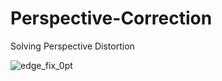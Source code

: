 # Perspective-Correction
Solving Perspective Distortion

![edge_fix_0pt](https://user-images.githubusercontent.com/997157/194593466-965dde2e-6ebd-4eb7-9205-9ef8e3d2e5c7.gif)
